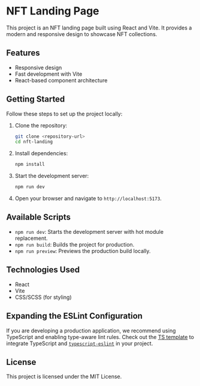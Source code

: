 # NFT Landing Page

This project is an NFT landing page built using React and Vite. It provides a modern and responsive design to showcase NFT collections.

## Features

- Responsive design
- Fast development with Vite
- React-based component architecture

## Getting Started

Follow these steps to set up the project locally:

1. Clone the repository:

   ```bash
   git clone <repository-url>
   cd nft-landing
   ```

2. Install dependencies:

   ```bash
   npm install
   ```

3. Start the development server:

   ```bash
   npm run dev
   ```

4. Open your browser and navigate to `http://localhost:5173`.

## Available Scripts

- `npm run dev`: Starts the development server with hot module replacement.
- `npm run build`: Builds the project for production.
- `npm run preview`: Previews the production build locally.

## Technologies Used

- React
- Vite
- CSS/SCSS (for styling)

## Expanding the ESLint Configuration

If you are developing a production application, we recommend using TypeScript and enabling type-aware lint rules. Check out the [TS template](https://github.com/vitejs/vite/tree/main/packages/create-vite/template-react-ts) to integrate TypeScript and [`typescript-eslint`](https://typescript-eslint.io) in your project.

## License

This project is licensed under the MIT License.
